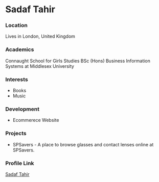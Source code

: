 # Sadaf Tahir

### Location

Lives in London, United Kingdom

### Academics

Connaught School for Girls
Studies BSc (Hons) Business Information Systems at Middlesex University

### Interests

- Books
- Music

### Development

- Ecommerece Website

### Projects

- SPSavers - A place to browse glasses and contact lenses online at SPSavers.

### Profile Link

[Sadaf Tahir](https://github.com/sadaftahir)
 